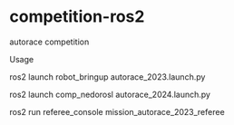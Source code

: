 # competition-ros2
autorace competition

Usage

ros2 launch robot_bringup autorace_2023.launch.py 

ros2 launch comp_nedorosl autorace_2024.launch.py

ros2 run referee_console mission_autorace_2023_referee
